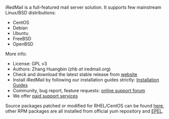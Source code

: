 iRedMail is a full-featured mail server solution. It supports few mainstream
Linux/BSD distributions:

- CentOS
- Debian
- Ubuntu
- FreeBSD
- OpenBSD

More info:

- License: GPL v3
- Authors: Zhang Huangbin (zhb _at_ iredmail.org)
- Check and download the latest stable release from [website](https://www.iredmail.org/download.html)
- Install iRedMail by following our installation guides strictly:
  [Installation Guides](https://docs.iredmail.org/#install)
- Community, bug report, feature requests:
  [online support forum](https://forum.iredmail.org/)
- We offer [paid support services](https://www.iredmail.org/support.html)

Source packages patched or modified for RHEL/CentOS can be found
[here](https://dl.iredmail.org/yum/srpms/), other RPM packages are all
installed from official yum repository and
[EPEL](http://fedoraproject.org/wiki/EPEL).
